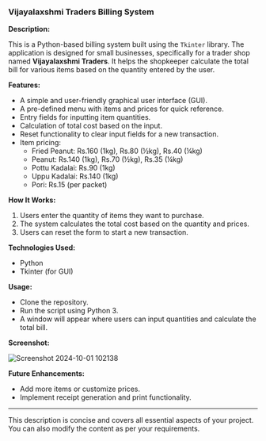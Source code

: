 ### Vijayalaxshmi Traders Billing System

**Description:**

This is a Python-based billing system built using the `Tkinter` library. The application is designed for small businesses, specifically for a trader shop named **Vijayalaxshmi Traders**. It helps the shopkeeper calculate the total bill for various items based on the quantity entered by the user.

**Features:**
- A simple and user-friendly graphical user interface (GUI).
- A pre-defined menu with items and prices for quick reference.
- Entry fields for inputting item quantities.
- Calculation of total cost based on the input.
- Reset functionality to clear input fields for a new transaction.
- Item pricing:
  - Fried Peanut: Rs.160 (1kg), Rs.80 (½kg), Rs.40 (¼kg)
  - Peanut: Rs.140 (1kg), Rs.70 (½kg), Rs.35 (¼kg)
  - Pottu Kadalai: Rs.90 (1kg)
  - Uppu Kadalai: Rs.140 (1kg)
  - Pori: Rs.15 (per packet)

**How It Works:**
1. Users enter the quantity of items they want to purchase.
2. The system calculates the total cost based on the quantity and prices.
3. Users can reset the form to start a new transaction.

**Technologies Used:**
- Python
- Tkinter (for GUI)

**Usage:**
- Clone the repository.
- Run the script using Python 3.
- A window will appear where users can input quantities and calculate the total bill.

**Screenshot:**

![Screenshot 2024-10-01 102138](https://github.com/user-attachments/assets/642200b2-10bd-461e-8f43-9a49001799b7)

**Future Enhancements:**
- Add more items or customize prices.
- Implement receipt generation and print functionality.

---

This description is concise and covers all essential aspects of your project. You can also modify the content as per your requirements.
